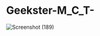 # Geekster-M_C_T-
![Screenshot (189)](https://user-images.githubusercontent.com/104826351/200712603-d3cb24cf-8cdc-4aec-80e6-502875387855.png)
